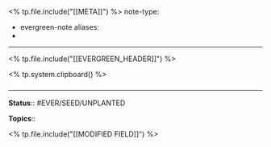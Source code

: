 
<% tp.file.include("[[META]]") %>
note-type:
- evergreen-note
aliases:
-
---
<% tp.file.include("[[EVERGREEN_HEADER]]") %>

<% tp.system.clipboard() %>

### <hr class="footnote"/>

**Status**:: #EVER/SEED/UNPLANTED

**Topics**::

<% tp.file.include("[[MODIFIED FIELD]]") %>
